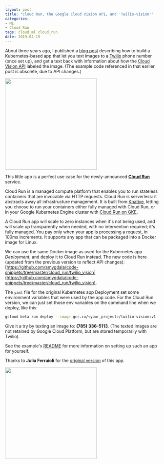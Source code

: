 ```yaml
---
layout: post
title: "Cloud Run, the Google Cloud Vision API, and 'Twilio-vision'"
categories:
- ML
- Cloud Run
tags: cloud_ml cloud_run
date: 2019-04-15
---
```


About three years ago, I published a [blog post](http://amygdala.github.io/ml/2016/04/22/vision-api.html) describing how to build a Kubernetes-based app that let you text images to a [Twilio](https://www.twilio.com) phone number (once set up), and get a text back with information about how the
[Cloud Vision API](https://cloud.google.com/vision/docs/) labeled the image.
(The example code referenced in that earlier post is obsolete, due to API changes.)

<a href="https://storage.googleapis.com/amy-jo/images/doofball_doghouse.jpg" target="_blank"><img src="https://storage.googleapis.com/amy-jo/images/doofball_doghouse.jpg" width="300"/></a>

This little app is a perfect use case for the newly-announced [**Cloud Run**](https://cloud.google.com/run/docs/) service. 

Cloud Run is a managed compute platform that enables you to run stateless containers that are invocable via HTTP requests. Cloud Run is serverless: it abstracts away all infrastructure management. It is built from [Knative](https://cloud.google.com/knative/), letting you choose to run your containers either fully managed with Cloud Run, or in your Google Kubernetes Engine cluster with [Cloud Run on GKE](https://cloud.google.com/run/docs/quickstarts/prebuilt-deploy-gke).

A Cloud Run app will scale to zero instances when it's not being used, and will scale up transparently when needed, with no intervention required; it's fully managed. You pay only when your app is processing a request, in 100ms increments. It supports any app that can be packaged into a Docker image for Linux.

We can use the same Docker image as used for the Kubernetes app *Deployment*, and deploy it to Cloud Run instead.  The new code is here (updated from the previous version to reflect API changes): [https://github.com/amygdala/code-snippets/tree/master/cloud_run/twilio_vision](https://github.com/amygdala/code-snippets/tree/master/cloud_run/twilio_vision).

The `yaml` file for the original Kubernetes app Deployment set some environment variables that were used by the app code.  For the Cloud Run version, we can just set those env variables on the command line when we deploy, like this:

```sh
gcloud beta run deploy --image gcr.io/<your_project>/twilio-vision:v1 --update-env-vars MESSAGE_BLURB="Courtesy of the Google Cloud Vision API..."
```

Give it a try by texting an image to: **(785) 336-5113**.  (The texted images are not retained by Google Cloud Platform, but are stored temporarily with Twilio).

See the example's [README](https://github.com/amygdala/code-snippets/blob/master/cloud_run/twilio_vision/README.md) for more information on setting up such an app for yourself.

Thanks to **Julia Ferraioli** for the [original version](https://www.juliaferraioli.com/blog/2016/02/exploring-world-using-vision-twilio/) of this app.


<a href="https://storage.googleapis.com/amy-jo/images/IMG_8412.jpg" target="_blank"><img src="https://storage.googleapis.com/amy-jo/images/IMG_8412.jpg" width="300"/></a>